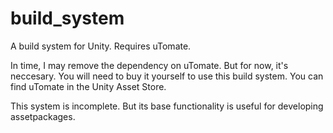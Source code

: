 # build_system
A build system for Unity.  Requires uTomate.

In time, I may remove the dependency on uTomate.  But for now, it's neccesary.  You will need to buy it yourself to use this
build system.  You can find uTomate in the Unity Asset Store.

This system is incomplete.  But its base functionality is useful for developing assetpackages.
